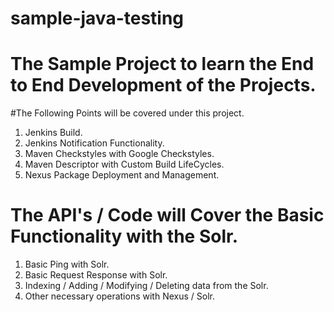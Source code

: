 #  sample-java-testing

# The Sample Project to learn the End to End Development of the Projects.

#The Following Points will be covered under this project.

1. Jenkins Build.
2. Jenkins Notification Functionality.
3. Maven Checkstyles with Google Checkstyles.
4. Maven Descriptor with Custom Build LifeCycles.
5. Nexus Package Deployment and Management.

# The API's / Code will Cover the Basic Functionality with the Solr.

1. Basic Ping with Solr.
2. Basic Request Response with Solr.
3. Indexing / Adding / Modifying / Deleting data from the Solr.
4. Other necessary operations with Nexus / Solr.
